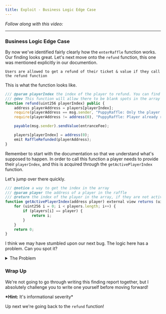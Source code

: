 ```yaml
---
title: Exploit - Business Logic Edge Case
---
```


_Follow along with this video:_

---

### Business Logic Edge Case

By now we've identified fairly clearly how the `enterRaffle` function works. Our finding looks great. Let's next move onto the `refund` function, this one was mentioned explicitly in our documention.

```
Users are allowed to get a refund of their ticket & value if they call the refund function
```

This is what the function looks like.

```js
/// @param playerIndex the index of the player to refund. You can find it externally by calling `getActivePlayerIndex`
/// @dev This function will allow there to be blank spots in the array
function refund(uint256 playerIndex) public {
    address playerAddress = players[playerIndex];
    require(playerAddress == msg.sender, "PuppyRaffle: Only the player can refund");
    require(playerAddress != address(0), "PuppyRaffle: Player already refunded, or is not active");

    payable(msg.sender).sendValue(entranceFee);

    players[playerIndex] = address(0);
    emit RaffleRefunded(playerAddress);
}
```

Remember to start with the documentation so that we understand what's supposed to happen. In order to call this function a player needs to provide their `playerIndex`, and this is acquired through the `getActivePlayerIndex` function.

Let's jump over there quickly.

```js
/// @notice a way to get the index in the array
/// @param player the address of a player in the raffle
/// @return the index of the player in the array, if they are not active, it returns 0
function getActivePlayerIndex(address player) external view returns (uint256) {
    for (uint256 i = 0; i < players.length; i++) {
        if (players[i] == player) {
            return i;
        }
    }
    return 0;
}
```

I think we may have stumbled upon our next bug. The logic here has a problem. Can you spot it?

<details>
<summary>The Problem</summary>
:br

When looking at this function, we have to ask _"Why is this returning zero?"_

Arrays begin at index 0, were the player at this index to call this function it would be very unclear whether or not they were in the raffle or not!

</details>

### Wrap Up

We're not going to go through writing this finding report together, but I absolutely challenge you to write one yourself before moving forward!

**\*Hint:** It's informational severity\*

Up next we're going back to the `refund` function!
